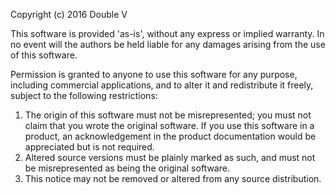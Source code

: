 Copyright (c) 2016 Double V

This software is provided 'as-is', without any express or implied
warranty. In no event will the authors be held liable for any damages
arising from the use of this software.

Permission is granted to anyone to use this software for any purpose,
including commercial applications, and to alter it and redistribute it
freely, subject to the following restrictions:

1.	The origin of this software must not be misrepresented; you must not
	claim that you wrote the original software. If you use this software
	in a product, an acknowledgement in the product documentation would be
	appreciated but is not required.
2.	Altered source versions must be plainly marked as such, and must not be
	misrepresented as being the original software.
3.	This notice may not be removed or altered from any source distribution.

